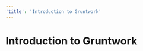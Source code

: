 ```yaml
---
'title': 'Introduction to Gruntwork'
---
```


# Introduction to Gruntwork


<!-- ##DOCS-SOURCER-START
{"sourcePlugin":"Local File Copier","hash":"29c56b99772bc9b98f546857ec4afebd"}
##DOCS-SOURCER-END -->
